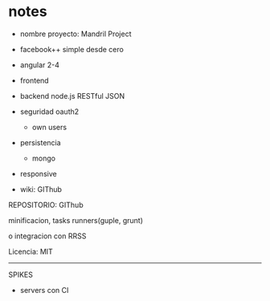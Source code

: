 # notes

- nombre proyecto: Mandril Project
- facebook++ simple desde cero
- angular 2-4

- frontend

- backend
	node.js
	RESTful
	JSON

- seguridad
	oauth2
	* own users

- persistencia
	* mongo


- responsive

- wiki: GIThub

REPOSITORIO: GIThub

minificacion, tasks runners(guple, grunt)

o integracion con RRSS

Licencia: MIT

---

SPIKES

- servers con CI
